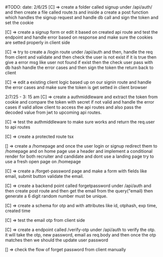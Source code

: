 
#TODO: 
date: 2/6/25
[C] => create a folder called signup under /api/auth/ and then create a file called route.ts and inside a create a 
post function which handles the signup request and handle db call and sign the token and set the cookie 

[C] => create a signup form or edit it based on created api route and test the endpoint and handle error based on response and make sure the cookies are setted properly in client side 

[C] => try to create a /login route under /api/auth and then, handle the req from client and validate and then check the user is not exist if it is true then give a error msg like user not found if exist then the check user pass with db hash handle the error cases and then sign the token the return back to client

[C] => edit a existing client logic based up on our signin route and handle the error cases and make sure the token is get setted in client browser

  2/7/25 - 3: 15 am
[C] => create a authmiddleware and extract the token from cookie and compare the token with secret if not valid and handle the error cases if valid allow client to access the api routes and also pass the decoded value from jwt to upcoming api routes.

[C] => test the authmiddleware to make sure works and return the req.user to api routes

[C] => create a protected route tsx

[] => create a /homepage and once the user login or signup redirect them to /homepage and on home page use a header and implement a conditional render for both recruiter and candidate and dont use a landing page try to use a fresh open page on /homepage

[C] => create a /forget-password page and make a form with fields like email, submit button validate the email.

[C] => create a backend point called forgetpassword under /api/auth and then create post route and then get the email from the query("email) then generate a 6 digit random number must be unique.

[C] => create a schema for otp and with attributes like id, otphash, exp time, created time 

[C] => test the email otp from client side 

[C] => create a endpoint called /verify-otp under /api/auth to verify the otp. it will take the otp, new password, email as req.body and then once the otp matches then we should the update user password 

[] => check the flow of forget password from client manually 